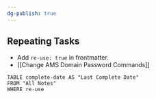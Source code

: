 ```yaml
---
dg-publish: true
---
```

## Repeating Tasks
- Add `re-use: true` in frontmatter.
- [[Change AMS Domain Password Commands]]
```dataview
TABLE complete-date AS "Last Complete Date"
FROM "All Notes"
WHERE re-use
```